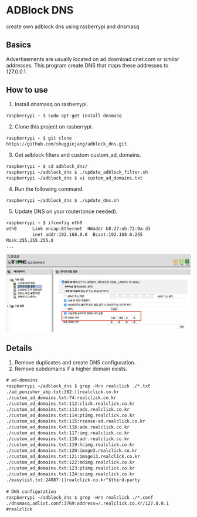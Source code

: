 # ADBlock DNS
create own adblock dns using rasberrypi and dnsmasq

## Basics
Advertisements are usually located on ad.download.cnet.com or similar addresses. This program create DNS that maps these addresses to 127.0.0.1.

## How to use
1. Install dnsmasq on rasberrypi.
```
raspberrypi ~ $ sudo apt-get install dnsmasq
```

2. Clone this project on rasberrypi.
```
raspberrypi ~ $ git clone https://github.com/shuggiejang/adblock_dns.git
```

3. Get adblock filters and custom custom_ad_domains.
```
raspberrypi ~ $ cd adblock_dns/
raspberrypi ~/adblock_dns $ ./update_adblock_filter.sh
raspberrypi ~/adblock_dns $ vi custom_ad_domains.txt
```

4. Run the following command.
```
raspberrypi ~/adblock_dns $ ./update_dns.sh
```

5. Update DNS on your router(once needed).
```
raspberrypi ~ $ ifconfig eth0
eth0      Link encap:Ethernet  HWaddr b8:27:eb:72:9a:d3
          inet addr:192.168.0.8  Bcast:192.168.0.255  Mask:255.255.255.0
...
```
![DNS configuration on ipTime router](dns_config_on_iptime_router.png)

## Details
1. Remove duplicates and create DNS configuration.
2. Remove subdomains if a higher domain exists.
```
# ad-domains
raspberrypi ~/adblock_dns $ grep -Hrn realclick ./*.txt
./ad_punisher_abp.txt:382:||realclick.co.kr
./custom_ad_domains.txt:74:realclick.co.kr
./custom_ad_domains.txt:112:click.realclick.co.kr
./custom_ad_domains.txt:113:ads.realclick.co.kr
./custom_ad_domains.txt:114:ptimg.realclick.co.kr
./custom_ad_domains.txt:115:rsense-ad.realclick.co.kr
./custom_ad_domains.txt:116:ade.realclick.co.kr
./custom_ad_domains.txt:117:img.realclick.co.kr
./custom_ad_domains.txt:118:adr.realclick.co.kr
./custom_ad_domains.txt:119:hcimg.realclick.co.kr
./custom_ad_domains.txt:120:image3.realclick.co.kr
./custom_ad_domains.txt:121:image13.realclick.co.kr
./custom_ad_domains.txt:122:mdimg.realclick.co.kr
./custom_ad_domains.txt:123:ptimg.realclick.co.kr
./custom_ad_domains.txt:124:scimg.realclick.co.kr
./easylist.txt:24887:||realclick.co.kr^$third-party

# DNS configuration
raspberrypi ~/adblock_dns $ grep -Hrn realclick ./*.conf
./dnsmasq.adlist.conf:3769:address=/.realclick.co.kr/127.0.0.1 #realclick
```
